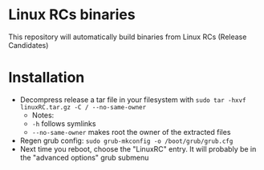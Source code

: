 # Linux RCs binaries

This repository will automatically build binaries from Linux RCs (Release Candidates)

# Installation
- Decompress release a tar file in your filesystem with `sudo tar -hxvf linuxRC.tar.gz -C / --no-same-owner`
  - Notes:
  - `-h` follows symlinks
  - `--no-same-owner` makes root the owner of the extracted files
- Regen grub config: `sudo grub-mkconfig -o /boot/grub/grub.cfg`
- Next time you reboot, choose the "LinuxRC" entry. It will probably be in the "advanced options" grub submenu
